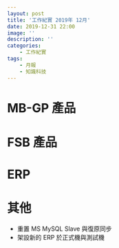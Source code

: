 ```yaml
---
layout: post
title: '工作紀實 2019年 12月'
date: 2019-12-31 22:00
image: ''
description: ''
categories:
    - 工作紀實
tags:
    - 月報
    - 知識科技
---
```

# MB-GP 產品

# FSB 產品

# ERP

# 其他

* 重置 MS MySQL Slave 與復原同步
* 架設新的 ERP 於正式機與測試機
